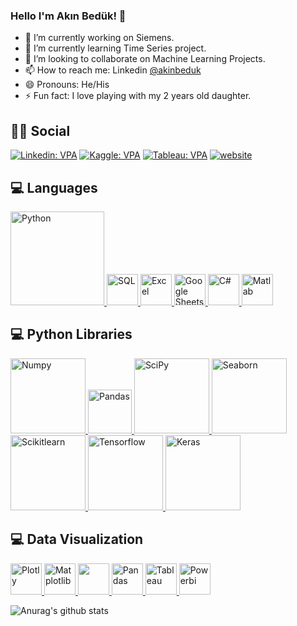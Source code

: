 ### Hello I'm Akın Bedük! 👋

- 🔭 I’m currently working on Siemens.
- 🌱 I’m currently learning Time Series project.
- 👯 I’m looking to collaborate on Machine Learning Projects.
- 📫 How to reach me: Linkedin [@akinbeduk](https://www.linkedin.com/in/akinbeduk/)
- 😄 Pronouns: He/His
- ⚡ Fun fact: I love playing with my 2 years old daughter.

## :man::woman: Social
[![Linkedin: VPA](https://img.shields.io/badge/linkedin-%230077B5.svg?&style=for-the-badge&logo=linkedin&logoColor=white)](https://www.linkedin.com/in/akinbeduk/)
[![Kaggle: VPA](https://img.shields.io/badge/Kaggle-20BEFF?style=for-the-badge&logo=Kaggle&logoColor=white)](https://www.kaggle.com/aknbedk)
[![Tableau: VPA](https://img.shields.io/badge/Tableau-E97627?style=for-the-badge&logo=Tableau&logoColor=white)](https://public.tableau.com/app/profile/ak.n.bed.k)
[![website](https://img.shields.io/badge/gmail-f1f2f6.svg?&style=for-the-badge&logo=gmail&logoColor=red)](mailto:aknbeduk@gmail.com)

## 💻 Languages

<a href="#" target="_blank"> <img src="https://upload.wikimedia.org/wikipedia/commons/thumb/f/f8/Python_logo_and_wordmark.svg/2560px-Python_logo_and_wordmark.svg.png" alt="Python" width="150"/> </a>
<a href="#" target="_blank"> <img src="https://www.kindpng.com/picc/m/403-4036315_microsoft-sql-server-logo-sql-server-logo-svg.png" alt="SQL" height="50"/> </a>
<a href="#" target="_blank"> <img src="https://www.versionmuseum.com/images/applications/microsoft-excel/microsoft-excel%5E2016%5Eexcel-logo-new.png" alt="Excel" height="50"/> </a>
<a href="#" target="_blank"> <img src="https://smartgyann.files.wordpress.com/2020/05/457-4573752_read-more-on-how-you-can-use-your.png" alt="Google Sheets" height="50"/> </a>
<a href="#" target="_blank"> <img src="https://seeklogo.com/images/C/c-sharp-c-logo-02F17714BA-seeklogo.com.png" alt="C#" height="50"/> </a>
<a href="#" target="_blank"> <img src="https://1000logos.net/wp-content/uploads/2021/04/MATLAB-logo.png" alt="Matlab" height="50"/> </a>


## 💻 Python Libraries

<a href="#" target="_blank"> <img src="https://numpy.org/doc/stable/_static/numpylogo.svg" alt="Numpy" width="120"/> </a>
<a href="#" target="_blank"> <img src="https://upload.wikimedia.org/wikipedia/commons/thumb/e/ed/Pandas_logo.svg/2560px-Pandas_logo.svg.png" alt="Pandas" height="70"/> </a>
<a href="#" target="_blank"> <img src="https://www.fullstackpython.com/img/logos/scipy.png" alt="SciPy" width="120"/> </a>
<a href="#" target="_blank"> <img src="https://seaborn.pydata.org/_static/logo-wide-lightbg.svg" alt="Seaborn" width="120"/> </a>
<a href="#" target="_blank"> <img src="https://upload.wikimedia.org/wikipedia/commons/thumb/0/05/Scikit_learn_logo_small.svg/1200px-Scikit_learn_logo_small.svg.png" alt="Scikitlearn" width="120"/> </a>
<a href="#" target="_blank"> <img src="https://www.vectorlogo.zone/logos/tensorflow/tensorflow-ar21.png" alt="Tensorflow" width="120"/> </a>
<a href="#" target="_blank"> <img src="https://www.pngitem.com/pimgs/m/32-324790_keras-python-hd-png-download.png" alt="Keras" width="120"/> </a>


## 💻 Data Visualization

<a href="#" target="_blank"> <img src="https://encrypted-tbn0.gstatic.com/images?q=tbn:ANd9GcRl3CD0wViTI8CQv8BIIwHuZUip9d1AN8SPmz7TmabBs9byPVCFZ32U_psrvLGir_NsBzI&usqp=CAU" alt="Plotly" height="50"/> </a>
<a href="#" target="_blank"> <img src="https://matplotlib.org/stable/_static/logo2_compressed.svg" alt="Matplotlib" height="50"/> </a>
<a href="#" target="_blank"> <img src="https://seaborn.pydata.org/_static/logo-wide-lightbg.svg" height="50"/> </a>
<a href="#" target="_blank"> <img src="https://upload.wikimedia.org/wikipedia/commons/thumb/e/ed/Pandas_logo.svg/2560px-Pandas_logo.svg.png" alt="Pandas" height="50"/> </a>
<a href="#" target="_blank"> <img src="https://www.tableau.com/sites/default/files/pages/tableaulogo_highres.png" alt="Tableau" height="50"/> </a>
<a href="#" target="_blank"> <img src="https://www.pei.com/wp-content/uploads/2016/08/maxresdefaultreduced.jpg" alt="Powerbi" height="50"/> </a>

![Anurag's github stats](https://github-readme-stats.vercel.app/api?username=akinbeduk&theme=vue&show_icons=true)

